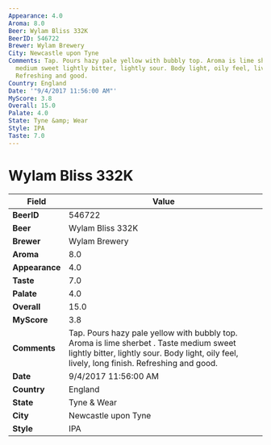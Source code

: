 ```yaml
---
Appearance: 4.0
Aroma: 8.0
Beer: Wylam Bliss 332K
BeerID: 546722
Brewer: Wylam Brewery
City: Newcastle upon Tyne
Comments: Tap. Pours hazy pale yellow with bubbly top. Aroma is lime sherbet . Taste
  medium sweet lightly bitter, lightly sour. Body light, oily feel, lively, long finish.
  Refreshing and good.
Country: England
Date: '"9/4/2017 11:56:00 AM"'
MyScore: 3.8
Overall: 15.0
Palate: 4.0
State: Tyne &amp; Wear
Style: IPA
Taste: 7.0
---
```


# Wylam Bliss 332K

| Field         | Value |
|---------------|-------|
| **BeerID** | 546722 |
| **Beer** | Wylam Bliss 332K |
| **Brewer** | Wylam Brewery |
| **Aroma** | 8.0 |
| **Appearance** | 4.0 |
| **Taste** | 7.0 |
| **Palate** | 4.0 |
| **Overall** | 15.0 |
| **MyScore** | 3.8 |
| **Comments** | Tap. Pours hazy pale yellow with bubbly top. Aroma is lime sherbet . Taste medium sweet lightly bitter, lightly sour. Body light, oily feel, lively, long finish. Refreshing and good. |
| **Date** | 9/4/2017 11:56:00 AM |
| **Country** | England |
| **State** | Tyne &amp; Wear |
| **City** | Newcastle upon Tyne |
| **Style** | IPA |
